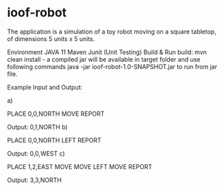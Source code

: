 # ioof-robot
The application is a simulation of a toy robot moving on a square tabletop, of dimensions 5 units x 5 units.

Environment
JAVA 11
Maven
Junit (Unit Testing)
Build & Run
build: mvn clean install - a compiled jar will be available in target folder and use following
commands java -jar ioof-robot-1.0-SNAPSHOT.jar to run from jar file.

Example Input and Output:

a)

PLACE 0,0,NORTH
MOVE
REPORT

Output: 0,1,NORTH
b)

PLACE 0,0,NORTH
LEFT
REPORT

Output: 0,0,WEST
c)

PLACE 1,2,EAST
MOVE
MOVE
LEFT
MOVE
REPORT

Output: 3,3,NORTH
